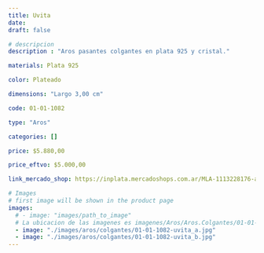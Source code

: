 ```yaml
---
title: Uvita
date: 
draft: false

# descripcion
description : "Aros pasantes colgantes en plata 925 y cristal."

materials: Plata 925

color: Plateado

dimensions: "Largo 3,00 cm"

code: 01-01-1082

type: "Aros"

categories: []

price: $5.880,00

price_eftvo: $5.000,00

link_mercado_shop: https://inplata.mercadoshops.com.ar/MLA-1113228176-aros-plata-925-y-cristal-uvita-_JM

# Images
# first image will be shown in the product page
images:
  # - image: "images/path_to_image"
  # La ubicacion de las imagenes es imagenes/Aros/Aros.Colgantes/01-01-1082-uvita
  - image: "./images/aros/colgantes/01-01-1082-uvita_a.jpg"
  - image: "./images/aros/colgantes/01-01-1082-uvita_b.jpg"
---
```

